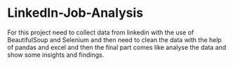 # LinkedIn-Job-Analysis
For this project need to collect data from linkedin with the use of BeautifulSoup and Selenium and then need to clean the data with the help of pandas and excel and then the final part comes like analyse the data and show some insights and findings. 
